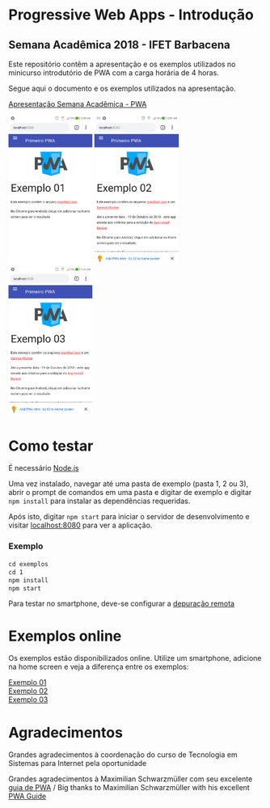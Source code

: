 # Progressive Web Apps - Introdução
## Semana Acadêmica 2018 - IFET Barbacena
Este repositório contêm a apresentação e os exemplos utilizados no minicurso introdutório de PWA com a carga horária de 4 horas.

Segue aqui o documento e os exemplos utilizados na apresentação.

[Apresentação Semana Acadêmica - PWA](https://github.com/RichardsonWTR/pwa_sem_academica/raw/master/Semana%20Acad%C3%AAmica%202018%20-%20Progressive%20Web%20Apps.pdf)

<p float="left">
  <img src="https://github.com/RichardsonWTR/pwa_sem_academica/blob/master/imgs/ex1.jpg" width="33%" />
  <img src="https://github.com/RichardsonWTR/pwa_sem_academica/blob/master/imgs/ex2.jpg" width="33%" />
  <img src="https://github.com/RichardsonWTR/pwa_sem_academica/blob/master/imgs/ex3.jpg" width="33%" />
</p>

# Como testar 
É necessário [Node.js](https://nodejs.org) 

Uma vez instalado, navegar até uma pasta de exemplo (pasta 1, 2 ou 3), abrir o prompt de comandos em uma pasta  e digitar de exemplo e digitar  `npm install` para instalar as dependências requeridas.

Após isto, digitar `npm start` para iniciar o servidor de desenvolvimento e visitar [localhost:8080](http://localhost:8080) para ver a aplicação.

### Exemplo
```
cd exemplos
cd 1
npm install
npm start
```
Para testar no smartphone, deve-se configurar a [depuração remota](https://developers.google.com/web/tools/chrome-devtools/remote-debugging/)

# Exemplos online
Os exemplos estão disponibilizados online. Utilize um smartphone, adicione na home screen e veja a diferença entre os exemplos:
 
[Exemplo 01](https://richardsonwtr.github.io/testpwa1/)  
[Exemplo 02](https://richardsonwtr.github.io/testpwa2/)  
[Exemplo 03](https://richardsonwtr.github.io/testpwa3/)

# Agradecimentos
Grandes agradecimentos à coordenação do curso  de Tecnologia em Sistemas para Internet pela oportunidade

Grandes agradecimentos à Maximilian Schwarzmüller com seu excelente [guia de PWA](https://www.udemy.com/progressive-web-app-pwa-the-complete-guide) / Big thanks to Maximilian Schwarzmüller with his excellent [PWA Guide](https://www.udemy.com/progressive-web-app-pwa-the-complete-guide)
